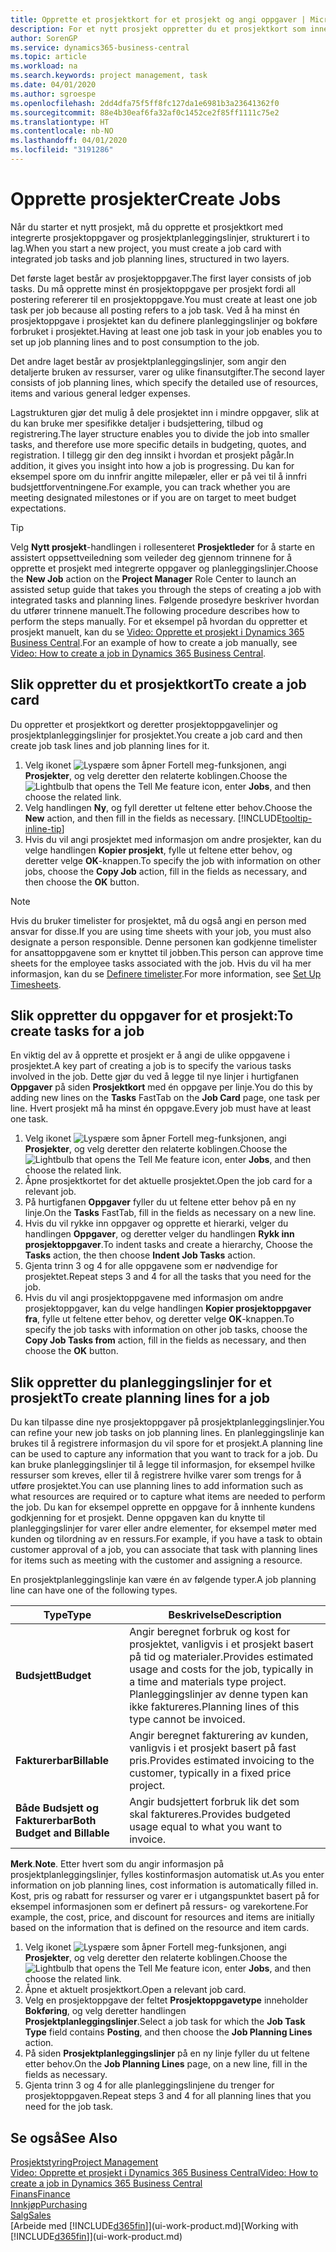 ```yaml
---
title: Opprette et prosjektkort for et prosjekt og angi oppgaver | Microsoft-dokumentasjon
description: For et nytt prosjekt oppretter du et prosjektkort som inneholder prosjektoppgaver og planleggingslinjer, slik at det blir enklere å administrere fremdrift og budsjett.
author: SorenGP
ms.service: dynamics365-business-central
ms.topic: article
ms.workload: na
ms.search.keywords: project management, task
ms.date: 04/01/2020
ms.author: sgroespe
ms.openlocfilehash: 2dd4dfa75f5ff8fc127da1e6981b3a23641362f0
ms.sourcegitcommit: 88e4b30eaf6fa32af0c1452ce2f85ff1111c75e2
ms.translationtype: HT
ms.contentlocale: nb-NO
ms.lasthandoff: 04/01/2020
ms.locfileid: "3191286"
---
```

# <a name="create-jobs"></a><span data-ttu-id="59350-103">Opprette prosjekter</span><span class="sxs-lookup"><span data-stu-id="59350-103">Create Jobs</span></span>
<span data-ttu-id="59350-104">Når du starter et nytt prosjekt, må du opprette et prosjektkort med integrerte prosjektoppgaver og prosjektplanleggingslinjer, strukturert i to lag.</span><span class="sxs-lookup"><span data-stu-id="59350-104">When you start a new project, you must create a job card with integrated job tasks and job planning lines, structured in two layers.</span></span>  

<span data-ttu-id="59350-105">Det første laget består av prosjektoppgaver.</span><span class="sxs-lookup"><span data-stu-id="59350-105">The first layer consists of job tasks.</span></span> <span data-ttu-id="59350-106">Du må opprette minst én prosjektoppgave per prosjekt fordi all postering refererer til en prosjektoppgave.</span><span class="sxs-lookup"><span data-stu-id="59350-106">You must create at least one job task per job because all posting refers to a job task.</span></span> <span data-ttu-id="59350-107">Ved å ha minst én prosjektoppgave i prosjektet kan du definere planleggingslinjer og bokføre forbruket i prosjektet.</span><span class="sxs-lookup"><span data-stu-id="59350-107">Having at least one job task in your job enables you to set up job planning lines and to post consumption to the job.</span></span>

<span data-ttu-id="59350-108">Det andre laget består av prosjektplanleggingslinjer, som angir den detaljerte bruken av ressurser, varer og ulike finansutgifter.</span><span class="sxs-lookup"><span data-stu-id="59350-108">The second layer consists of job planning lines, which specify the detailed use of resources, items and various general ledger expenses.</span></span>

<span data-ttu-id="59350-109">Lagstrukturen gjør det mulig å dele prosjektet inn i mindre oppgaver, slik at du kan bruke mer spesifikke detaljer i budsjettering, tilbud og registrering.</span><span class="sxs-lookup"><span data-stu-id="59350-109">The layer structure enables you to divide the job into smaller tasks, and therefore use more specific details in budgeting, quotes, and registration.</span></span> <span data-ttu-id="59350-110">I tillegg gir den deg innsikt i hvordan et prosjekt pågår.</span><span class="sxs-lookup"><span data-stu-id="59350-110">In addition, it gives you insight into how a job is progressing.</span></span> <span data-ttu-id="59350-111">Du kan for eksempel spore om du innfrir angitte milepæler, eller er på vei til å innfri budsjettforventningene.</span><span class="sxs-lookup"><span data-stu-id="59350-111">For example, you can track whether you are meeting designated milestones or if you are on target to meet budget expectations.</span></span>

> [!TIP]
> <span data-ttu-id="59350-112">Velg **Nytt prosjekt**-handlingen i rollesenteret **Prosjektleder** for å starte en assistert oppsettveiledning som veileder deg gjennom trinnene for å opprette et prosjekt med integrerte oppgaver og planleggingslinjer.</span><span class="sxs-lookup"><span data-stu-id="59350-112">Choose the **New Job** action on the **Project Manager** Role Center to launch an assisted setup guide that takes you through the steps of creating a job with integrated tasks and planning lines.</span></span> <span data-ttu-id="59350-113">Følgende prosedyre beskriver hvordan du utfører trinnene manuelt.</span><span class="sxs-lookup"><span data-stu-id="59350-113">The following procedure describes how to perform the steps manually.</span></span> <span data-ttu-id="59350-114">For et eksempel på hvordan du oppretter et prosjekt manuelt, kan du se [Video: Opprette et prosjekt i Dynamics 365 Business Central](https://www.youtube.com/watch?v=VqaPWr7BWmw).</span><span class="sxs-lookup"><span data-stu-id="59350-114">For an example of how to create a job manually, see [Video: How to create a job in Dynamics 365 Business Central](https://www.youtube.com/watch?v=VqaPWr7BWmw).</span></span>

## <a name="to-create-a-job-card"></a><span data-ttu-id="59350-115">Slik oppretter du et prosjektkort</span><span class="sxs-lookup"><span data-stu-id="59350-115">To create a job card</span></span>
<span data-ttu-id="59350-116">Du oppretter et prosjektkort og deretter prosjektoppgavelinjer og prosjektplanleggingslinjer for prosjektet.</span><span class="sxs-lookup"><span data-stu-id="59350-116">You create a job card and then create job task lines and job planning lines for it.</span></span>

1. <span data-ttu-id="59350-117">Velg ikonet ![Lyspære som åpner Fortell meg-funksjonen](media/ui-search/search_small.png "Fortell hva du vil gjøre"), angi **Prosjekter**, og velg deretter den relaterte koblingen.</span><span class="sxs-lookup"><span data-stu-id="59350-117">Choose the ![Lightbulb that opens the Tell Me feature](media/ui-search/search_small.png "Tell me what you want to do") icon, enter **Jobs**, and then choose the related link.</span></span>  
2. <span data-ttu-id="59350-118">Velg handlingen **Ny**, og fyll deretter ut feltene etter behov.</span><span class="sxs-lookup"><span data-stu-id="59350-118">Choose the **New** action, and then fill in the fields as necessary.</span></span> [!INCLUDE[tooltip-inline-tip](includes/tooltip-inline-tip_md.md)]
3. <span data-ttu-id="59350-119">Hvis du vil angi prosjektet med informasjon om andre prosjekter, kan du velge handlingen **Kopier prosjekt**, fylle ut feltene etter behov, og deretter velge **OK**-knappen.</span><span class="sxs-lookup"><span data-stu-id="59350-119">To specify the job with information on other jobs, choose the **Copy Job** action, fill in the fields as necessary, and then choose the **OK** button.</span></span>

> [!NOTE]  
>   <span data-ttu-id="59350-120">Hvis du bruker timelister for prosjektet, må du også angi en person med ansvar for disse.</span><span class="sxs-lookup"><span data-stu-id="59350-120">If you are using time sheets with your job, you must also designate a person responsible.</span></span> <span data-ttu-id="59350-121">Denne personen kan godkjenne timelister for ansattoppgavene som er knyttet til jobben.</span><span class="sxs-lookup"><span data-stu-id="59350-121">This person can approve time sheets for the employee tasks associated with the job.</span></span> <span data-ttu-id="59350-122">Hvis du vil ha mer informasjon, kan du se [Definere timelister](projects-how-setup-time-sheets.md).</span><span class="sxs-lookup"><span data-stu-id="59350-122">For more information, see [Set Up Timesheets](projects-how-setup-time-sheets.md).</span></span>

## <a name="to-create-tasks-for-a-job"></a><span data-ttu-id="59350-123">Slik oppretter du oppgaver for et prosjekt:</span><span class="sxs-lookup"><span data-stu-id="59350-123">To create tasks for a job</span></span>
<span data-ttu-id="59350-124">En viktig del av å opprette et prosjekt er å angi de ulike oppgavene i prosjektet.</span><span class="sxs-lookup"><span data-stu-id="59350-124">A key part of creating a job is to specify the various tasks involved in the job.</span></span> <span data-ttu-id="59350-125">Dette gjør du ved å legge til nye linjer i hurtigfanen **Oppgaver** på siden **Prosjektkort** med én oppgave per linje.</span><span class="sxs-lookup"><span data-stu-id="59350-125">You do this by adding new lines on the **Tasks** FastTab on the **Job Card** page, one task per line.</span></span> <span data-ttu-id="59350-126">Hvert prosjekt må ha minst én oppgave.</span><span class="sxs-lookup"><span data-stu-id="59350-126">Every job must have at least one task.</span></span>

1. <span data-ttu-id="59350-127">Velg ikonet ![Lyspære som åpner Fortell meg-funksjonen](media/ui-search/search_small.png "Fortell hva du vil gjøre"), angi **Prosjekter**, og velg deretter den relaterte koblingen.</span><span class="sxs-lookup"><span data-stu-id="59350-127">Choose the ![Lightbulb that opens the Tell Me feature](media/ui-search/search_small.png "Tell me what you want to do") icon, enter **Jobs**, and then choose the related link.</span></span>
2. <span data-ttu-id="59350-128">Åpne prosjektkortet for det aktuelle prosjektet.</span><span class="sxs-lookup"><span data-stu-id="59350-128">Open the job card for a relevant job.</span></span>
3. <span data-ttu-id="59350-129">På hurtigfanen **Oppgaver** fyller du ut feltene etter behov på en ny linje.</span><span class="sxs-lookup"><span data-stu-id="59350-129">On the **Tasks** FastTab, fill in the fields as necessary on a new line.</span></span>
4. <span data-ttu-id="59350-130">Hvis du vil rykke inn oppgaver og opprette et hierarki, velger du handlingen **Oppgaver**, og deretter velger du handlingen **Rykk inn prosjektoppgaver**.</span><span class="sxs-lookup"><span data-stu-id="59350-130">To indent tasks and create a hierarchy, Choose the **Tasks** action, the then choose **Indent Job Tasks** action.</span></span>
5. <span data-ttu-id="59350-131">Gjenta trinn 3 og 4 for alle oppgavene som er nødvendige for prosjektet.</span><span class="sxs-lookup"><span data-stu-id="59350-131">Repeat steps 3 and 4 for all the tasks that you need for the job.</span></span>
6. <span data-ttu-id="59350-132">Hvis du vil angi prosjektoppgavene med informasjon om andre prosjektoppgaver, kan du velge handlingen **Kopier prosjektoppgaver fra**, fylle ut feltene etter behov, og deretter velge **OK**-knappen.</span><span class="sxs-lookup"><span data-stu-id="59350-132">To specify the job tasks with information on other job tasks, choose the **Copy Job Tasks from** action, fill in the fields as necessary, and then choose the **OK** button.</span></span>

## <a name="to-create-planning-lines-for-a-job"></a><span data-ttu-id="59350-133">Slik oppretter du planleggingslinjer for et prosjekt</span><span class="sxs-lookup"><span data-stu-id="59350-133">To create planning lines for a job</span></span>
<span data-ttu-id="59350-134">Du kan tilpasse dine nye prosjektoppgaver på prosjektplanleggingslinjer.</span><span class="sxs-lookup"><span data-stu-id="59350-134">You can refine your new job tasks on job planning lines.</span></span> <span data-ttu-id="59350-135">En planleggingslinje kan brukes til å registrere informasjon du vil spore for et prosjekt.</span><span class="sxs-lookup"><span data-stu-id="59350-135">A planning line can be used to capture any information that you want to track for a job.</span></span> <span data-ttu-id="59350-136">Du kan bruke planleggingslinjer til å legge til informasjon, for eksempel hvilke ressurser som kreves, eller til å registrere hvilke varer som trengs for å utføre prosjektet.</span><span class="sxs-lookup"><span data-stu-id="59350-136">You can use planning lines to add information such as what resources are required or to capture what items are needed to perform the job.</span></span> <span data-ttu-id="59350-137">Du kan for eksempel opprette en oppgave for å innhente kundens godkjenning for et prosjekt. Denne oppgaven kan du knytte til planleggingslinjer for varer eller andre elementer, for eksempel møter med kunden og tilordning av en ressurs.</span><span class="sxs-lookup"><span data-stu-id="59350-137">For example, if you have a task to obtain customer approval of a job, you can associate that task with planning lines for items such as meeting with the customer and assigning a resource.</span></span>  

<span data-ttu-id="59350-138">En prosjektplanleggingslinje kan være én av følgende typer.</span><span class="sxs-lookup"><span data-stu-id="59350-138">A job planning line can have one of the following types.</span></span>  

| <span data-ttu-id="59350-139">Type</span><span class="sxs-lookup"><span data-stu-id="59350-139">Type</span></span> | <span data-ttu-id="59350-140">Beskrivelse</span><span class="sxs-lookup"><span data-stu-id="59350-140">Description</span></span> |
| --- | --- |
| <span data-ttu-id="59350-141">**Budsjett**</span><span class="sxs-lookup"><span data-stu-id="59350-141">**Budget**</span></span> |<span data-ttu-id="59350-142">Angir beregnet forbruk og kost for prosjektet, vanligvis i et prosjekt basert på tid og materialer.</span><span class="sxs-lookup"><span data-stu-id="59350-142">Provides estimated usage and costs for the job, typically in a time and materials type project.</span></span> <span data-ttu-id="59350-143">Planleggingslinjer av denne typen kan ikke faktureres.</span><span class="sxs-lookup"><span data-stu-id="59350-143">Planning lines of this type cannot be invoiced.</span></span> |
| <span data-ttu-id="59350-144">**Fakturerbar**</span><span class="sxs-lookup"><span data-stu-id="59350-144">**Billable**</span></span> |<span data-ttu-id="59350-145">Angir beregnet fakturering av kunden, vanligvis i et prosjekt basert på fast pris.</span><span class="sxs-lookup"><span data-stu-id="59350-145">Provides estimated invoicing to the customer, typically in a fixed price project.</span></span> |
| <span data-ttu-id="59350-146">**Både Budsjett og Fakturerbar**</span><span class="sxs-lookup"><span data-stu-id="59350-146">**Both Budget and Billable**</span></span> |<span data-ttu-id="59350-147">Angir budsjettert forbruk lik det som skal faktureres.</span><span class="sxs-lookup"><span data-stu-id="59350-147">Provides budgeted usage equal to what you want to invoice.</span></span> |

<span data-ttu-id="59350-148">**Merk**.</span><span class="sxs-lookup"><span data-stu-id="59350-148">**Note**.</span></span> <span data-ttu-id="59350-149">Etter hvert som du angir informasjon på prosjektplanleggingslinjer, fylles kostinformasjon automatisk ut.</span><span class="sxs-lookup"><span data-stu-id="59350-149">As you enter information on job planning lines, cost information is automatically filled in.</span></span> <span data-ttu-id="59350-150">Kost, pris og rabatt for ressurser og varer er i utgangspunktet basert på for eksempel informasjonen som er definert på ressurs- og varekortene.</span><span class="sxs-lookup"><span data-stu-id="59350-150">For example, the cost, price, and discount for resources and items are initially based on the information that is defined on the resource and item cards.</span></span>

1. <span data-ttu-id="59350-151">Velg ikonet ![Lyspære som åpner Fortell meg-funksjonen](media/ui-search/search_small.png "Fortell hva du vil gjøre"), angi **Prosjekter**, og velg deretter den relaterte koblingen.</span><span class="sxs-lookup"><span data-stu-id="59350-151">Choose the ![Lightbulb that opens the Tell Me feature](media/ui-search/search_small.png "Tell me what you want to do") icon, enter **Jobs**, and then choose the related link.</span></span>
2. <span data-ttu-id="59350-152">Åpne et aktuelt prosjektkort.</span><span class="sxs-lookup"><span data-stu-id="59350-152">Open a relevant job card.</span></span>
3. <span data-ttu-id="59350-153">Velg en prosjektoppgave der feltet **Prosjektoppgavetype** inneholder **Bokføring**, og velg deretter handlingen **Prosjektplanleggingslinjer**.</span><span class="sxs-lookup"><span data-stu-id="59350-153">Select a job task for which the **Job Task Type** field contains **Posting**, and then choose the **Job Planning Lines** action.</span></span>  
4. <span data-ttu-id="59350-154">På siden **Prosjektplanleggingslinjer** på en ny linje fyller du ut feltene etter behov.</span><span class="sxs-lookup"><span data-stu-id="59350-154">On the **Job Planning Lines** page, on a new line, fill in the fields as necessary.</span></span>
5. <span data-ttu-id="59350-155">Gjenta trinn 3 og 4 for alle planleggingslinjene du trenger for prosjektoppgaven.</span><span class="sxs-lookup"><span data-stu-id="59350-155">Repeat steps 3 and 4 for all planning lines that you need for the job task.</span></span>

## <a name="see-also"></a><span data-ttu-id="59350-156">Se også</span><span class="sxs-lookup"><span data-stu-id="59350-156">See Also</span></span>

[<span data-ttu-id="59350-157">Prosjektstyring</span><span class="sxs-lookup"><span data-stu-id="59350-157">Project Management</span></span>](projects-manage-projects.md)  
[<span data-ttu-id="59350-158">Video: Opprette et prosjekt i Dynamics 365 Business Central</span><span class="sxs-lookup"><span data-stu-id="59350-158">Video: How to create a job in Dynamics 365 Business Central</span></span>](https://www.youtube.com/watch?v=VqaPWr7BWmw)  
[<span data-ttu-id="59350-159">Finans</span><span class="sxs-lookup"><span data-stu-id="59350-159">Finance</span></span>](finance.md)  
[<span data-ttu-id="59350-160">Innkjøp</span><span class="sxs-lookup"><span data-stu-id="59350-160">Purchasing</span></span>](purchasing-manage-purchasing.md)  
[<span data-ttu-id="59350-161">Salg</span><span class="sxs-lookup"><span data-stu-id="59350-161">Sales</span></span>](sales-manage-sales.md)  
<span data-ttu-id="59350-162">[Arbeide med [!INCLUDE[d365fin](includes/d365fin_md.md)]](ui-work-product.md)</span><span class="sxs-lookup"><span data-stu-id="59350-162">[Working with [!INCLUDE[d365fin](includes/d365fin_md.md)]](ui-work-product.md)</span></span>  
